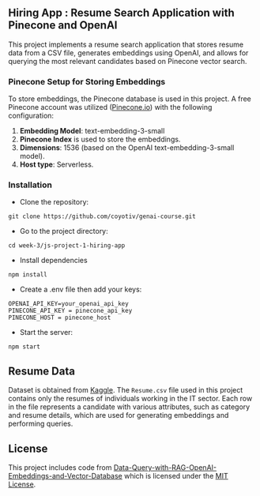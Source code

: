 ## Hiring App : Resume Search Application with Pinecone and OpenAI

This project implements a resume search application that stores resume data from a CSV file, generates embeddings using OpenAI, and allows for querying the most relevant candidates based on Pinecone vector search.

### Pinecone Setup for Storing Embeddings

To store embeddings, the Pinecone database is used in this project. A free Pinecone account was utilized ([Pinecone.io](https://www.pinecone.io/)) with the following configuration:

1. **Embedding Model**: text-embedding-3-small
2. **Pinecone Index** is used to store the embeddings.
3. **Dimensions**: 1536 (based on the OpenAI text-embedding-3-small model).
4. **Host type**: Serverless.

### Installation

- Clone the repository:

```
git clone https://github.com/coyotiv/genai-course.git

```

- Go to the project directory:

```
cd week-3/js-project-1-hiring-app
```

- Install dependencies

```
npm install
```

- Create a .env file then add your keys:

```
OPENAI_API_KEY=your_openai_api_key
PINECONE_API_KEY = pinecone_api_key
PINECONE_HOST = pinecone_host
```

- Start the server:

```
npm start
```

## Resume Data

Dataset is obtained from [Kaggle](https://www.kaggle.com/datasets/jillanisofttech/updated-resume-dataset).
The `Resume.csv` file used in this project contains only the resumes of individuals working in the IT sector. Each row in the file represents a candidate with various attributes, such as category and resume details, which are used for generating embeddings and performing queries.

## License

This project includes code from [Data-Query-with-RAG-OpenAI-Embeddings-and-Vector-Database](https://github.com/mmr116/Data-Query-with-RAG-OpenAI-Embeddings-and-Vector-Database) which is licensed under the [MIT License](https://github.com/mmr116/Data-Query-with-RAG-OpenAI-Embeddings-and-Vector-Database/blob/main/LICENSE).
